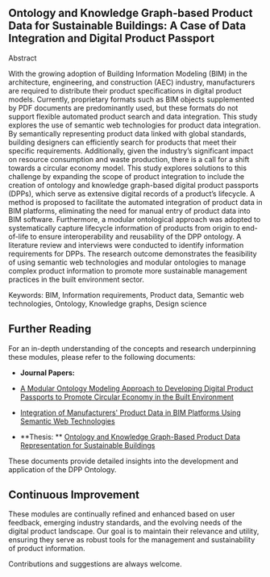 ## Ontology and Knowledge Graph-based Product Data for Sustainable Buildings: A Case of Data Integration and Digital Product Passport 

Abstract

With the growing adoption of Building Information Modeling (BIM) in the architecture, engineering, and construction (AEC) industry, manufacturers are required to distribute their product specifications in digital product models. Currently, proprietary formats such as BIM objects supplemented by PDF documents are predominantly used, but these formats do not support flexible automated product search and data integration. This study explores the use of semantic web technologies for product data integration. By semantically representing product data linked with global standards, building designers can efficiently search for products that meet their specific requirements. Additionally, given the industry’s significant impact on resource consumption and waste production, there is a call for a shift towards a circular economy model. This study explores solutions to this challenge by expanding the scope of product integration to include the creation of ontology and knowledge graph-based digital product passports (DPPs), which serve as extensive digital records of a product’s lifecycle. A method is proposed to facilitate the automated integration of product data in BIM platforms, eliminating the need for manual entry of product data into BIM software. Furthermore, a modular ontological approach was adopted to systematically capture lifecycle information of products from origin to end-of-life to ensure interoperability and reusability of the DPP ontology. A literature review and interviews were conducted to identify information requirements for DPPs. The research outcome demonstrates the feasibility of using semantic web technologies and modular ontologies to manage complex product information to promote more sustainable management practices in the built environment sector.
   
Keywords: BIM, Information requirements, Product data, Semantic web technologies, Ontology, Knowledge graphs, Design science 

## Further Reading

For an in-depth understanding of the concepts and research underpinning these modules, please refer to the following documents:

- **Journal Papers:**
- [A Modular Ontology Modeling Approach to Developing Digital Product Passports to Promote Circular Economy in the Built Environment](https://doi.org/10.1016/j.spc.2024.05.007)
- [Integration of Manufacturers' Product Data in BIM Platforms Using Semantic Web Technologies](https://doi.org/10.1016/j.autcon.2022.104630)
  
- **Thesis:
        ** [Ontology and Knowledge Graph-Based Product Data Representation for Sustainable Buildings](https://urn.kb.se/resolve?urn=urn:nbn:se:hj:diva-65950)

These documents provide detailed insights into the development and application of the DPP Ontology.

## Continuous Improvement

These modules are continually refined and enhanced based on user feedback, emerging industry standards, and the evolving needs of the digital product landscape. Our goal is to maintain their relevance and utility, ensuring they serve as robust tools for the management and sustainability of product information.

Contributions and suggestions are always welcome. 

